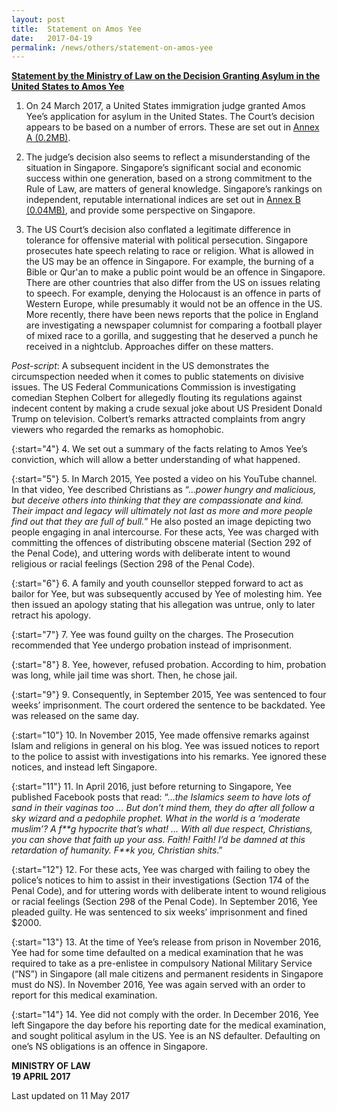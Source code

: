 ```yaml
---
layout: post
title:  Statement on Amos Yee
date:   2017-04-19
permalink: /news/others/statement-on-amos-yee
---
```




**<u>Statement by the Ministry of Law on the Decision Granting Asylum in the United States to Amos Yee</u>**

1. On 24 March 2017, a United States immigration judge granted Amos Yee’s application for asylum in the United States. The Court’s decision appears to be based on a number of errors. These are set out in [Annex A (0.2MB)](/files/news/others/2017/04/AnnexA-ListofClarifications.pdf).
 
2. The judge’s decision also seems to reflect a misunderstanding of the situation in Singapore. Singapore’s significant social and economic success within one generation, based on a strong commitment to the Rule of Law, are matters of general knowledge. Singapore’s rankings on independent, reputable international indices are set out in [Annex B (0.04MB)](/files/news/others/2017/04/AnnexB-Rankings.pdf), and provide some perspective on Singapore.
 
3. The US Court’s decision also conflated a legitimate difference in tolerance for offensive material with political persecution. Singapore prosecutes hate speech relating to race or religion. What is allowed in the US may be an offence in Singapore. For example, the burning of a Bible or Qur'an to make a public point would be an offence in Singapore. There are other countries that also differ from the US on issues relating to speech. For example, denying the Holocaust is an offence in parts of Western Europe, while presumably it would not be an offence in the US. More recently, there have been news reports that the police in England are investigating a newspaper columnist for comparing a football player of mixed race to a gorilla, and suggesting that he deserved a punch he received in a nightclub.  Approaches differ on these matters.
 
*Post-script*: A subsequent incident in the US demonstrates the circumspection needed when it comes to public statements on divisive issues. The US Federal Communications Commission is investigating comedian Stephen Colbert for allegedly flouting its regulations against indecent content by making a crude sexual joke about US President Donald Trump on television. Colbert’s remarks attracted complaints from angry viewers who regarded the remarks as homophobic.
 
{:start="4"} 
4. We set out a summary of the facts relating to Amos Yee’s conviction, which will allow a better understanding of what happened.

{:start="5"}
5. In March 2015, Yee posted a video on his YouTube channel. In that video, Yee described Christians as “…*power hungry and malicious, but deceive others into thinking that they are compassionate and kind. Their impact and legacy will ultimately not last as more and more people find out that they are full of bull.*”  He also posted an image depicting two people engaging in anal intercourse. For these acts, Yee was charged with committing the offences of distributing obscene material (Section 292 of the Penal Code), and uttering words with deliberate intent to wound religious or racial feelings (Section 298 of the Penal Code).

{:start="6"}
6. A family and youth counsellor stepped forward to act as bailor for Yee, but was subsequently accused by Yee of molesting him. Yee then issued an apology stating that his allegation was untrue, only to later retract his apology.

{:start="7"}
7. Yee was found guilty on the charges. The Prosecution recommended that Yee undergo probation instead of imprisonment.

{:start="8"}
8. Yee, however, refused probation. According to him, probation was long, while jail time was short. Then, he chose jail.
 
{:start="9"} 
9. Consequently, in September 2015, Yee was sentenced to four weeks’ imprisonment. The court ordered the sentence to be backdated. Yee was released on the same day.

{:start="10"}
10. In November 2015, Yee made offensive remarks against Islam and religions in general on his blog. Yee was issued notices to report to the police to assist with investigations into his remarks. Yee ignored these notices, and instead left Singapore.

{:start="11"}
11. In April 2016, just before returning to Singapore, Yee published Facebook posts that read: “…<i>the Islamics seem to have lots of sand in their vaginas too … But don’t mind them, they do after all follow a sky wizard and a pedophile prophet. What in the world is a ‘moderate muslim’? A f&#42;&#42;g hypocrite that’s what! … With all due respect, Christians, you can shove that faith up your ass. Faith! Faith! I’d be damned at this retardation of humanity. F**k you, Christian shits</i>.” 

{:start="12"}
12. For these acts, Yee was charged with failing to obey the police’s notices to him to assist in their investigations (Section 174 of the Penal Code), and for uttering words with deliberate intent to wound religious or racial feelings (Section 298 of the Penal Code). In September 2016, Yee pleaded guilty. He was sentenced to six weeks’ imprisonment and fined $2000.
 
{:start="13"} 
13. At the time of Yee’s release from prison in November 2016, Yee had for some time defaulted on a medical examination that he was required to take as a pre-enlistee in compulsory National Military Service (“NS”) in Singapore (all male citizens and permanent residents in Singapore must do NS). In November 2016, Yee was again served with an order to report for this medical examination.
 
{:start="14"} 
14. Yee did not comply with the order. In December 2016, Yee left Singapore the day before his reporting date for the medical examination, and sought political asylum in the US. Yee is an NS defaulter. Defaulting on one’s NS obligations is an offence in Singapore. 


**MINISTRY OF LAW**  
**19 APRIL 2017**


<p class="right-side-updated">Last updated on 11 May 2017</p> 
